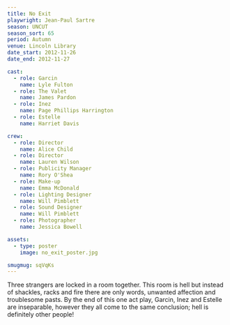 ```yaml
---
title: No Exit
playwright: Jean-Paul Sartre
season: UNCUT
season_sort: 65
period: Autumn
venue: Lincoln Library
date_start: 2012-11-26
date_end: 2012-11-27

cast:
  - role: Garcin
    name: Lyle Fulton
  - role: The Valet
    name: James Pardon
  - role: Inez
    name: Page Phillips Harrington
  - role: Estelle
    name: Harriet Davis

crew:
  - role: Director
    name: Alice Child
  - role: Director
    name: Lauren Wilson
  - role: Publicity Manager
    name: Rory O'Shea
  - role: Make-up
    name: Emma McDonald
  - role: Lighting Designer
    name: Will Pimblett
  - role: Sound Designer
    name: Will Pimblett
  - role: Photographer
    name: Jessica Bowell

assets:
  - type: poster
    image: no_exit_poster.jpg

smugmug: sqVqKs
---
```


Three strangers are locked in a room together. This room is hell but instead of shackles, racks and fire there are only words, unwanted affection and troublesome pasts. By the end of this one act play, Garcin, Inez and Estelle are inseparable, however they all come to the same conclusion; hell is definitely other people!
